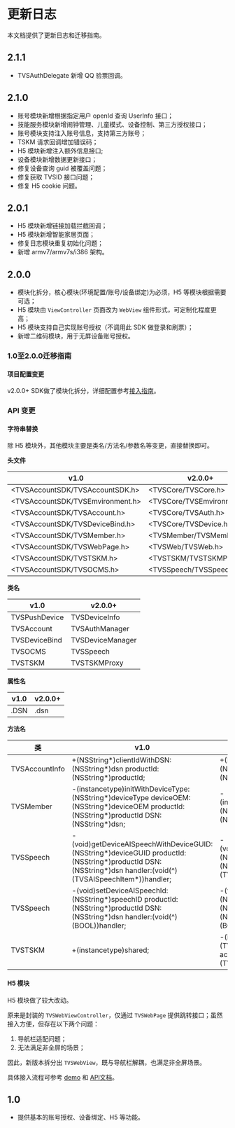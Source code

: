 # 更新日志

本文档提供了更新日志和迁移指南。

## 2.1.1

- TVSAuthDelegate 新增 QQ 验票回调。

## 2.1.0

- 账号模块新增根据指定用户 openId 查询 UserInfo 接口；
- 技能服务模块新增闹钟管理、儿童模式、设备控制、第三方授权接口；
- 账号模块支持注入账号信息，支持第三方账号；
- TSKM 请求回调增加错误码；
- H5 模块新增注入额外信息接口;
- 设备模块新增数据更新接口；
- 修复设备查询 guid 被覆盖问题；
- 修复获取 TVSID 接口问题；
- 修复 H5 cookie 问题。

## 2.0.1

- H5 模块新增链接加载拦截回调；
- H5 模块新增智能家居页面；
- 修复日志模块重复初始化问题；
- 新增 armv7/armv7s/i386 架构。

## 2.0.0

- 模块化拆分，核心模块(环境配置/账号/设备绑定)为必须，H5 等模块根据需要可选；
- H5 模块由 `ViewController` 页面改为 `WebView` 组件形式，可定制化程度更高；
- H5 模块支持自己实现账号授权（不调用此 SDK 做登录和刷票）；
- 新增二维码模块，用于无屏设备账号授权。

### 1.0至2.0.0迁移指南

#### 项目配置变更

v2.0.0+ SDK做了模块化拆分，详细配置参考[接入指南](接入指南.md)。

### API 变更

#### 字符串替换

除 H5 模块外，其他模块主要是类名/方法名/参数名等变更，直接替换即可。

**头文件**

| v1.0                             | v2.0.0+                    |
| -------------------------------- | -------------------------- |
| <TVSAccountSDK/TVSAccountSDK.h>  | <TVSCore/TVSCore.h>        |
| <TVSAccountSDK/TVSEmvironment.h> | <TVSCore/TVSEmvironment.h> |
| <TVSAccountSDK/TVSAccount.h>     | <TVSCore/TVSAuth.h>        |
| <TVSAccountSDK/TVSDeviceBind.h>  | <TVSCore/TVSDevice.h>      |
| <TVSAccountSDK/TVSMember.h>      | <TVSMember/TVSMember.h>    |
| <TVSAccountSDK/TVSWebPage.h>     | <TVSWeb/TVSWeb.h>          |
| <TVSAccountSDK/TVSTSKM.h>        | <TVSTSKM/TVSTSKMProxy.h>   |
| <TVSAccountSDK/TVSOCMS.h>        | <TVSSpeech/TVSSpeech.h>    |

**类名**

| v1.0          | v2.0.0+          |
| ------------- | ---------------- |
| TVSPushDevice | TVSDeviceInfo    |
| TVSAccount    | TVSAuthManager   |
| TVSDeviceBind | TVSDeviceManager |
| TVSOCMS       | TVSSpeech        |
| TVSTSKM       | TVSTSKMProxy     |

**属性名**

| v1.0 | v2.0.0+ |
| ---- | ------- |
| .DSN | .dsn    |

**方法名**

| 类             | v1.0                                                         | v2.0.0+                                                      |
| -------------- | ------------------------------------------------------------ | ------------------------------------------------------------ |
| TVSAccountInfo | +(NSString*)clientIdWithDSN:(NSString*)dsn productId:(NSString*)productId; | +(NSString*)clientIdWithProductId:(NSString*)productId dsn:(NSString*)dsn; |
| TVSMember      | -(instancetype)initWithDeviceType:(NSString*)deviceType deviceOEM:(NSString*)deviceOEM productId:(NSString*)productId DSN:(NSString*)dsn; | -(instancetype)initWithDeviceProductId:(NSString*)productId dsn:(NSString*)dsn; |
| TVSSpeech      | -(void)getDeviceAISpeechWithDeviceGUID:(NSString*)deviceGUID productId:(NSString*)productId DSN:(NSString*)dsn handler:(void(^)(TVSAISpeechItem*))handler; | -(void)getDeviceAISpeechWithProductId:(NSString*)productId dsn:(NSString*)dsn handler:(void(^)(TVSAISpeechItem*))handler; |
| TVSSpeech      | -(void)setDeviceAISpeechId:(NSString*)speechID productId:(NSString*)productId DSN:(NSString*)dsn handler:(void(^)(BOOL))handler; | -(void)setDeviceAISpeechId:(NSString*)speechID productId:(NSString*)productId dsn:(NSString*)dsn handler:(void(^)(BOOL))handler; |
| TVSTSKM        | +(instancetype)shared;                                       | -(instancetype)initWithDeviceInfo:(TVSDeviceInfo*)deviceInfo accountInfo:(TVSAccountInfo*)accountInfo; |

#### H5 模块

H5 模块做了较大改动。

原来是封装的 `TVSWebViewController`，仅通过 `TVSWebPage` 提供跳转接口；虽然接入方便，但存在以下两个问题：

1. 导航栏适配问题；
2. 无法满足非全屏的场景；

因此，新版本拆分出 `TVSWebView`，既与导航栏解耦，也满足非全屏场景。

具体接入流程可参考 [demo](https://github.com/TencentDingdang/dmsdk/blob/master/demo/iOS/TVSAccountDemo/TVSAccountDemo/BrowserVC.m) 和 [API文档](API文档/目录.md)。

## 1.0

- 提供基本的账号授权、设备绑定、H5 等功能。